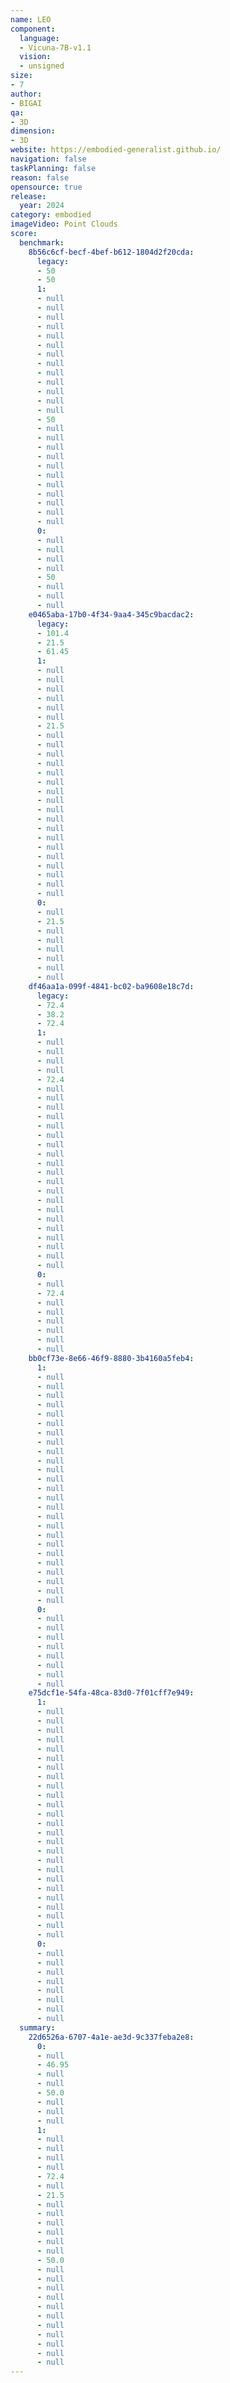```yaml
---
name: LEO
component:
  language:
  - Vicuna-7B-v1.1
  vision:
  - unsigned
size:
- 7
author:
- BIGAI
qa:
- 3D
dimension:
- 3D
website: https://embodied-generalist.github.io/
navigation: false
taskPlanning: false
reason: false
opensource: true
release:
  year: 2024
category: embodied
imageVideo: Point Clouds
score:
  benchmark:
    8b56c6cf-becf-4bef-b612-1804d2f20cda:
      legacy:
      - 50
      - 50
      1:
      - null
      - null
      - null
      - null
      - null
      - null
      - null
      - null
      - null
      - null
      - null
      - null
      - null
      - 50
      - null
      - null
      - null
      - null
      - null
      - null
      - null
      - null
      - null
      - null
      - null
      0:
      - null
      - null
      - null
      - null
      - 50
      - null
      - null
      - null
    e0465aba-17b0-4f34-9aa4-345c9bacdac2:
      legacy:
      - 101.4
      - 21.5
      - 61.45
      1:
      - null
      - null
      - null
      - null
      - null
      - null
      - 21.5
      - null
      - null
      - null
      - null
      - null
      - null
      - null
      - null
      - null
      - null
      - null
      - null
      - null
      - null
      - null
      - null
      - null
      - null
      0:
      - null
      - 21.5
      - null
      - null
      - null
      - null
      - null
      - null
    df46aa1a-099f-4841-bc02-ba9608e18c7d:
      legacy:
      - 72.4
      - 38.2
      - 72.4
      1:
      - null
      - null
      - null
      - null
      - 72.4
      - null
      - null
      - null
      - null
      - null
      - null
      - null
      - null
      - null
      - null
      - null
      - null
      - null
      - null
      - null
      - null
      - null
      - null
      - null
      - null
      0:
      - null
      - 72.4
      - null
      - null
      - null
      - null
      - null
      - null
    bb0cf73e-8e66-46f9-8880-3b4160a5feb4:
      1:
      - null
      - null
      - null
      - null
      - null
      - null
      - null
      - null
      - null
      - null
      - null
      - null
      - null
      - null
      - null
      - null
      - null
      - null
      - null
      - null
      - null
      - null
      - null
      - null
      - null
      0:
      - null
      - null
      - null
      - null
      - null
      - null
      - null
      - null
    e75dcf1e-54fa-48ca-83d0-7f01cff7e949:
      1:
      - null
      - null
      - null
      - null
      - null
      - null
      - null
      - null
      - null
      - null
      - null
      - null
      - null
      - null
      - null
      - null
      - null
      - null
      - null
      - null
      - null
      - null
      - null
      - null
      - null
      0:
      - null
      - null
      - null
      - null
      - null
      - null
      - null
      - null
  summary:
    22d6526a-6707-4a1e-ae3d-9c337feba2e8:
      0:
      - null
      - 46.95
      - null
      - null
      - 50.0
      - null
      - null
      - null
      1:
      - null
      - null
      - null
      - null
      - 72.4
      - null
      - 21.5
      - null
      - null
      - null
      - null
      - null
      - null
      - 50.0
      - null
      - null
      - null
      - null
      - null
      - null
      - null
      - null
      - null
      - null
      - null
---
```

